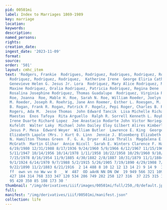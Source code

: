 ```yaml
---
pid: 00501mi
label: Index to Marriages 1869-1989
key: marriage
location: 
keywords: 
description: 
named_persons: 
rights: 
creation_date: 
ingest_date: '2023-11-09'
format: 
source: 
order: '501'
layout: cmhc_item
text: 'Rodgers, Frankie  Rodrigues, Rodriguez, Rodriques, Rodriquez, Rodriquez, Rodriquez,
  Rodriquez, Rodriquez, Rodriquez,  Katherine Irene  George Eliria Catherine Elmer
  Genevieve Helen G. Jesus Jr. Lora  Rodriquez, Mary Alice Rodriquez, Mary Jane Rodriquez,
  Maxine Rodriquez, Oralia Rodriquez, Patricia Rodriquez, Regina Dene  Rodriquez,
  Rosalina Josephine Rodriquez, Thomas Guadalupe  Rodriquez, Virginia Roe, Florence
  Roe, Joanna  Roe, Mable H. Roe, Sarah N. Roe, William Roeder, Joelyn Roeder, Joseph
  M. Roeder, Joseph R. Roehrig, Jane Ann Roemer, Esther L. Roesgen, M. M. Rogan, Edwin
  B. Rogan, Frank R. Rogan, Patrick F. Rogelz, Pepi Roger, Charles B. Rogers, A. G.
  Rogers, Ada M.  Jesse Thomas  John Edward Tancik  Lisa Michelle Richardson Timoteo
  Maestas  Enos Tafoya  Rita Arguello  Ralph R. Sorrell Kenneth L. Roybal Katherine
  Irene Duarte Richard Lopez  Joe Anastacio Rodarte John Victor Noriega Arthur Martinez  Robert
  Kufeldt  Walter Laky  Michael John Dailey Eloy Gilbert Alires Kimberly Diane Lucero
  Jesus P. Mesa  Edward Weyer  William Butler  Lawrence E. King  George W. Corser
  Elizabeth Lapole (Mrs. ) Kurt 0. Linn  Jennie J. Bloomberg Elizabeth Ann Smith Roger
  N. Hamilton Thomas Green  F. G. A. Dryer  Alice Thralls  Magdalena E. Slusser Mary
  McGrath  Martin Glihar  Annie Nicoll  Sarah E. Winters Clarence F. Haaff  49]  8/16/1879
  6/19/1980 12/31/1988 8/17/1936 9/24/1960 5/9/1966 6/12/1967 11/15/1969 8/16/1975
  5/11/1947 10/14/1956 10/14/1978 1/11/1958 10/22/1958 10/29/1960 9/10/1976 11/7/1954
  7/15/1978 8/16/1954 11/9/1885 4/30/1882 2/8/1887 10/31/1879 11/1/1884 10/28/1956
  9/1/1924 6/14/1970 9/7/1988 5/2/1915 5/26/1905 7/19/1890 4/29/1908 7/1/1906 1/14/1900
  9/22/1890 11/2/1883 6/21/1916  2 14 488 8 10 12 12 13 14 2) 9 14 9  10  - ee f 0
  ff  own vn no Ww wv 0  _ W  487  OD aAnN NN DN OW  19 949 566 321 109  28 115 102
  427 184 314 768 333 347 120 534 286 749 282 258 127 316  37 225 315 154 141  80  306
  95 420 350 85 108 173 30 '
thumbnail: "/img/derivatives/iiif/images/00501mi/full/250,/0/default.jpg"
full: 
manifest: "/img/derivatives/iiif/00501mi/manifest.json"
collection: life
---
```

